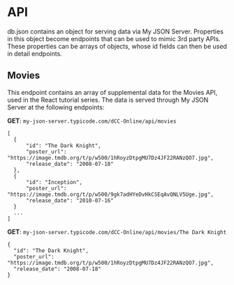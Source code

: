 # API

db.json contains an object for serving data via My JSON Server. Properties in this object become endpoints that can be used to mimic 3rd party APIs. These properties can be arrays of objects, whose id fields can then be used in detail endpoints.

## Movies
This endpoint contains an array of supplemental data for the Movies API, used in the React tutorial series. The data is served through My JSON Server at the following endpoints:

**GET**: `my-json-server.typicode.com/dCC-Online/api/movies`
```
[
  {
      "id": "The Dark Knight",
      "poster_url": "https://image.tmdb.org/t/p/w500/1hRoyzDtpgMU7Dz4JF22RANzQO7.jpg",
      "release_date": "2008-07-18"
  },
  {
      "id": "Inception",
      "poster_url": "https://image.tmdb.org/t/p/w500/9gk7adHYeDvHkCSEqAvQNLV5Uge.jpg",
      "release_date": "2010-07-16"
  }
  ...
]
```

**GET**: `my-json-server.typicode.com/dCC-Online/api/movies/The Dark Knight`
```
{
  "id": "The Dark Knight",
  "poster_url": "https://image.tmdb.org/t/p/w500/1hRoyzDtpgMU7Dz4JF22RANzQO7.jpg",
  "release_date": "2008-07-18"
}
```
